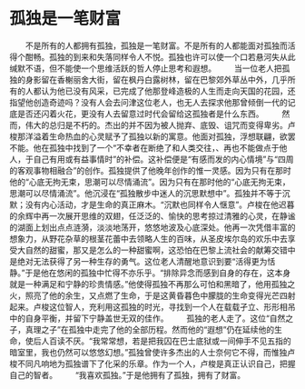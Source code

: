 # 孤独是一笔财富
　　不是所有的人都拥有孤独，孤独是一笔财富。不是所有的人都能面对孤独而活得个酣畅。孤独的到来和失落同样令人不悦。孤独也许可以使一个口若悬河失从此缄默不语，但不能使一个思维活跃的哲人停止思考和遐想。 
　　当一位老人把孤独的身影留在香榭丽舍大街，留在枫丹白露树林，留在巴黎郊外草丛中外，几乎所有的人都认为他已没有风采，已完成了他那登峰造极的人生而走向天国的花园，还指望他创造奇迹吗？没有人会去问津这位老人，也无人去探求他那曾倾倒一代的记底是否还闪着火花，更没有人去留意过时代会留给这孤独者是什么东西。 
　　然而，伟大的总归是不朽的。杰出的并不因为被人抛弃、底毁、诅咒而变得卑劣。卢梭那洋溢着生命热血的心灵赋予了孤独以新的寓意。他面对孤独，浮想联翩，欲罢不能。他在孤独中找到了一个“不幸者在断绝了和人类交往，、再也不能做点于他人，于自己有用或有益事情时”的补偿。这补偿便是“有感而发的内心情境”与“四周的客观事物相融合”的创作。孤独提供了他晚年创作的惟一灵感。因为只有在那时他的“心底无拘无束，思潮可以尽情涌流”。因为只有在那时他的“心底无拘无束，思潮可以尽情涌流”。他沉浸在“孤独散步中迷人的沉思默想中”。孤独并不等于沉默；没有内心活动，才是生命的真正麻木。“沉默也同样令人惬意”。卢梭在他迟暮的余辉中再一次展开思维的双翅，任泛泛的、愉快的思考掠过清雅的心灵，在静谧的湖面上划出点点涟漪，淡淡地荡开，悠悠地波及心底深处。他再一次凭借丰富的想象力，从野花杂草的根茎花蕾中去领略人生的百味，从圣皮埃尔岛的欢乐中去享受大自然的甜蜜，那又是怎么的一种甜蜜啊，这恐怕在巴黎上流社会的献筹交错中是绝对无法获得了另一种生存的勇气。这位老人清醒地意识到要“活得更为恬静。”于是他在悠闲的孤独中忙得不亦乐乎。“排除异念而感到自身的存在，这本身就是一种满足和宁静的珍贵情感。”他使得孤独不再那么可怕和黑暗了，他用孤独之火，照亮了他的余生，又点燃了生命，于是这黄昏暮色中朦胧的生命变得光芒四射起来。卢梭这位智人，充利用这孤独的时光，寻找到一个人在载载孑立、形形相吊中的自身平衡，并留下宁静盖世无双的佳作。 
　　孤独的老人走了。这位“自然之子，真理之子”在孤独中走完了他的全部历程。然而他的“遐想”仍在延续他的生命，使后人百读不厌。“我常常想，若是把我囚在巴士底狱或一间伸手不见五指的暗室里，我也仍然可以悠悠幻想。”孤独曾使许多杰出的人士奈何它不得，而惟独卢梭不同凡响地为孤独谱下了化采的乐章。作为一个人，卢梭是真正认识自己，把握自己的智者。 
　　“我喜欢孤独。”于是他拥有了孤独，拥有了财富。
 